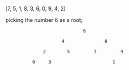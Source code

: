 
[7, 5, 1, 8, 3, 6, 0, 9, 4, 2]

picking the number 6 as a root;

                                 6
                
                         4               8
                  
                  2        5         7         9 

              0     3                       1   

            



                   